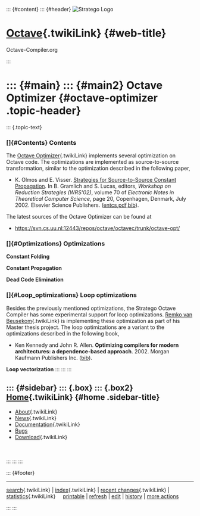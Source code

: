 ::: {#content}
::: {#header}
![Stratego
Logo](http://stratego.insanity.nl/StrategoLogoTextlessWhite-100px.png)

<div>

[Octave](WebHome){.twikiLink} {#web-title}
=============================

Octave-Compiler.org

</div>
:::

::: {#main}
::: {#main2}
Octave Optimizer {#octave-optimizer .topic-header}
================

::: {.topic-text}
### []{#Contents} Contents

The [Octave Optimizer](OctaveOptimizer){.twikiLink} implements several
optimization on Octave code. The optimizations are implemented as
source-to-source transformation, similar to the optimization described
in the following paper,

-   K. Olmos and E. Visser. [Strategies for Source-to-Source Constant
    Propagation](http://www.elsevier.nl/locate/entcs/volume70.html).
    In B. Gramlich and S. Lucas, editors, *Workshop on Reduction
    Strategies (WRS\'02)*, volume 70 of *Electronic Notes in Theoretical
    Computer Science*, page 20, Copenhagen, Denmark, July 2002. Elsevier
    Science Publishers.
    ([entcs](http://www.elsevier.nl/locate/entcs/volume70.html),[pdf](http://www.cs.uu.nl/people/visser/ftp/OV02.pdf),[bib](http://www.cs.uu.nl/%7Evisser/visser/OV02.bib)).

The latest sources of the Octave Optimizer can be found at

-   <https://svn.cs.uu.nl:12443/repos/octave/octavec/trunk/octave-opt/>

### []{#Optimizations} Optimizations

**Constant Folding**

**Constant Propagation**

**Dead Code Elimination**

### []{#Loop_optimizations} Loop optimizations

Besides the previously mentioned optimizations, the Stratego Octave
Compiler has some experimental support for loop optimizations. [Remko
van Beusekom](../Main/RemkoVanBeusekom){.twikiLink} is implementing
these optimization as part of his Master thesis project. The loop
optimizations are a variant to the optimizations described in the
following book,

-   Ken Kennedy and John R. Allen. **Optimizing compilers for modern
    architectures: a dependence-based approach**. 2002. Morgan Kaufmann
    Publishers Inc.
    ([bib](http://portal.acm.org/popBibTex.cfm?id=502981&ids=502981&types=nondiv_book&reqtype=nondiv_book&coll=GUIDE&dl=ACM&CFID=31545933&CFTOKEN=63036509)).

**Loop vectorization**
:::
:::
:::

::: {#sidebar}
::: {.box}
::: {.box2}
[Home](WebHome){.twikiLink} {#home .sidebar-title}
---------------------------

-   [About](AboutOctaveCompiler){.twikiLink}
-   [News](OctaveCompilerNews){.twikiLink}
-   [Documentation](OctaveCompilerDocumentation){.twikiLink}
-   [Bugs](https://catamaran.labs.cs.uu.nl/jira/browse/OCT)
-   [Download](OctaveCompilerDownload){.twikiLink}

\
\
:::
:::
:::

::: {#footer}
<div>

<div>

------------------------------------------------------------------------

[search](WebSearch){.twikiLink} \| [index](WebIndex){.twikiLink} \|
[recent changes](WebChanges){.twikiLink} \|
[statistics](WebStatistics){.twikiLink}    
[printable](http://www.program-transformation.org/view/Octave/OctaveOptimizer?skin=print)
\|
[refresh](http://www.program-transformation.org/fresh/Octave/OctaveOptimizer)
\|
[edit](http://www.program-transformation.org/edit/Octave/OctaveOptimizer?t=1536826797)
\|
[history](http://www.program-transformation.org/rdiff/Octave/OctaveOptimizer)
\| [more
actions](http://www.program-transformation.org/oops/Octave/OctaveOptimizer?template=oopsmore&param1=1.5&param2=1.5)

</div>

</div>
:::
:::
